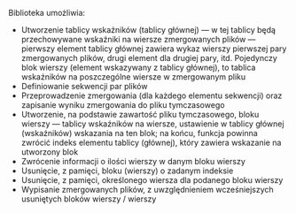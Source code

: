 Biblioteka umożliwia:

  - Utworzenie tablicy wskaźników (tablicy głównej) — w tej tablicy będą przechowywane wskaźniki na wiersze zmergowanych plików — pierwszy element tablicy głównej zawiera wykaz wierszy pierwszej pary zmergowanych plików, drugi element dla drugiej pary, itd. Pojedynczy blok wierszy (element wskazywany z tablicy głównej), to tablica wskaźników na poszczególne wiersze w zmergowanym pliku
  - Definiowanie sekwencji par plików
  - Przeprowadzenie zmergowania (dla każdego elementu sekwencji) oraz zapisanie wyniku zmergowania do pliku tymczasowego
  - Utworzenie, na podstawie zawartość pliku tymczasowego, bloku wierszy — tablicy wskaźników na wiersze, ustawienie w tablicy głównej (wskaźników) wskazania na ten blok; na końcu, funkcja powinna zwrócić indeks elementu tablicy (głównej), który zawiera wskazanie na utworzony blok
  - Zwrócenie informacji o ilości wierszy w danym bloku wierszy
  - Usunięcie, z pamięci, bloku (wierszy) o zadanym indeksie
  - Usunięcie, z pamięci, określonego wiersza dla podanego bloku wierszy
  - Wypisanie zmergowanych plików, z uwzględnieniem wcześniejszych usuniętych bloków wierszy / wierszy
